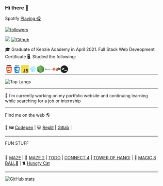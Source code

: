 ### Hi there 👋

Spotify <a href="https://open.spotify.com/playlist/2TGwPrLvkH3SeMzGwkP7uk">Playing 🎧</a>



<a href="https://twitter.com/curiousdev_">
    <img alt="followers" title="Follow me on Twitter" src="https://img.shields.io/twitter/follow/curiousdev_?color=55960c&labelColor=488207&label=Follow&logo=twitter&logoColor=white&style=for-the-badge"/></a>

![](https://visitor-badge.laobi.icu/badge?page_id=KJWilliamson.KJWilliamson) [![Github](https://img.shields.io/github/followers/KJWilliamson?label=Follow&style=social)](https://github.com/KJWilliamson) 


🎓 Graduate of Kenzie Academy in April 2021. Full Stack Web Deveopment Certificate 🖥️.
Studied the following:

<p>
<img align="left" alt="HTML5" width="26px" src="https://raw.githubusercontent.com/github/explore/80688e429a7d4ef2fca1e82350fe8e3517d3494d/topics/html/html.png" />
<img align="left" alt="CSS3" width="26px" src="https://raw.githubusercontent.com/github/explore/80688e429a7d4ef2fca1e82350fe8e3517d3494d/topics/css/css.png" />
<img align="left" alt="JavaScript" width="26px" src="https://raw.githubusercontent.com/github/explore/80688e429a7d4ef2fca1e82350fe8e3517d3494d/topics/javascript/javascript.png" />
<img align="left" alt="React" width="26px" src="https://raw.githubusercontent.com/github/explore/80688e429a7d4ef2fca1e82350fe8e3517d3494d/topics/react/react.png" />
<img align="left" alt="Node.js" width="26px" src="https://raw.githubusercontent.com/github/explore/80688e429a7d4ef2fca1e82350fe8e3517d3494d/topics/nodejs/nodejs.png" />
<img align="left" alt="MongoDB" width="26px" src="https://raw.githubusercontent.com/github/explore/80688e429a7d4ef2fca1e82350fe8e3517d3494d/topics/mongodb/mongodb.png" />
<img align="left" alt="Git" width="26px" src="https://raw.githubusercontent.com/github/explore/80688e429a7d4ef2fca1e82350fe8e3517d3494d/topics/git/git.png" />
<img align="left" alt="Terminal" width="26px" src="https://raw.githubusercontent.com/github/explore/80688e429a7d4ef2fca1e82350fe8e3517d3494d/topics/terminal/terminal.png" />
</p>
<br />
<hr>

![Top Langs](https://github-readme-stats.vercel.app/api/top-langs/?username=KJWilliamson&theme=radical) 

<hr>


🔭 I’m currently working on my portfolio website and continuing learning while searching for a job or internship
<hr>

Find me on the web 🌎
<br />
<br />
🎨 🖼️  <a href="https://codepen.io/sharkcat73">Codepen</a> | 💻 <a href="https://replit.com/@KJWilliamson">Replit</a> | <a href="https://gitlab.com/kamelaw"> Gitlab</a> | 

<hr>
FUN STUFF
<br />
<br />

🎪 <a href="https://kjwilliamson.github.io/maze/">MAZE</a> | 👻 <a href="https://kjwilliamson.github.io/js-maze/">MAZE 2</a> | <a href="https://kjwilliamson.github.io/js-todo/"> TODO</a> | <a href="https://kjwilliamson.github.io/js-connect4/">CONNECT 4</a> | <a href="https://kjwilliamson.github.io/towerOfHanoi/"> TOWER OF HANOI</a> | 🎱 <a href="https://kamelaw.gitlab.io/magic8ball/">MAGIC 8 BALL</a>🔮  | 
🐈 <a href="https://kjwilliamson.github.io/hungry-cat/"> Hungry Cat</a>

<hr>

![GitHub stats](https://github-readme-stats.vercel.app/api?username=KJWilliamson&show_icons=true&theme=radical)

<!--
**KJWilliamson/kjwilliamson** is a ✨ _special_ ✨ repository because its `README.md` (this file) appears on your GitHub profile.

Here are some ideas to get you started:

- 🔭 I’m currently working on ...
- 🌱 I’m currently learning Django
- 👯 I’m looking to collaborate on ...
- 🤔 I’m looking for help with ...
- 💬 Ask me about ...
- 📫 How to reach me: ...
- 😄 Pronouns: ...
- ⚡ Fun fact: ...
-->
